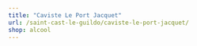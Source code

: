 ```yaml
---
title: "Caviste Le Port Jacquet"
url: /saint-cast-le-guildo/caviste-le-port-jacquet/
shop: alcool
---
```

